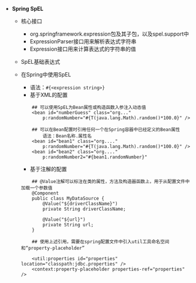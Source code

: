* **Spring SpEL**
    * 核心接口
        * org.springframework.expression包及其子包，以及spel.support中
        * ExpressionParser接口用来解析表达式字符串
        * Expression接口用来计算表达式的字符串的值
    * SpEL基础表达式

    * 在Spring中使用SpEL
        * 语法：`#{<expression string>}`
        * 基于XML的配置
        ```
            ## 可以使用SpEL为Bean属性或构造函数入参注入动态值
            <bean id="numberGuess" class="org..."
                p:randomNumber="#{T(java.lang.Math).random()*100.0}" />

            ## 可以在Bean配置时引用任何一个在Spring容器中已经定义的Bean属性
                语法：Bean名称.属性名
            <bean id="bean1" class="org...."
                p:randomNumber="#{T(java.lang.Math).random()*100.0}" />
            <bean id="bean2" class="org...."
                p:randomNumber2="#{bean1.randomNumber}"
        ``` 
        * 基于注解的配置
        ```
            ## @Value注解可以标注在类的属性，方法及构造器函数上，用于从配置文件中加载一个参数值  
            @Component
            public class MyDataSource {
                @Value("${driverClassName}")
                private String driverClassName;
    
                @Value("${url}")
                private String url;
            }

            ## 使用上述引用，需要在spring配置文件中引入util工具命名空间和“property-placeholder”
            
            <util:properties id="properties" location="classpath:jdbc.properties" />
            <context:property-placeholder properties-ref="properties" />

        ```
